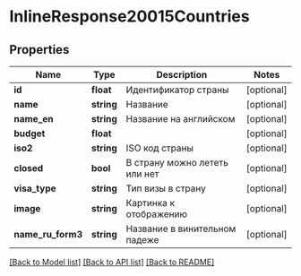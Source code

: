 # InlineResponse20015Countries

## Properties
Name | Type | Description | Notes
------------ | ------------- | ------------- | -------------
**id** | **float** | Идентификатор страны | [optional] 
**name** | **string** | Название | [optional] 
**name_en** | **string** | Название на английском | [optional] 
**budget** | **float** |  | [optional] 
**iso2** | **string** | ISO код страны | [optional] 
**closed** | **bool** | В страну можно лететь или нет | [optional] 
**visa_type** | **string** | Тип визы в страну | [optional] 
**image** | **string** | Картинка к отображению | [optional] 
**name_ru_form3** | **string** | Название в винительном падеже | [optional] 

[[Back to Model list]](../../README.md#documentation-for-models) [[Back to API list]](../../README.md#documentation-for-api-endpoints) [[Back to README]](../../README.md)


